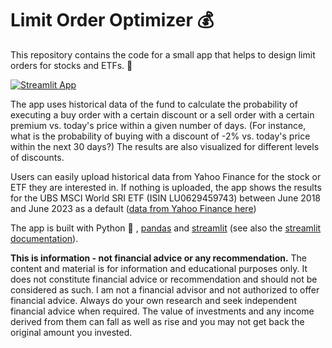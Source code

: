# Limit Order Optimizer 💰

This repository contains the code for a small app that helps to design limit orders for stocks and ETFs. :money_with_wings:

[![Streamlit App](https://static.streamlit.io/badges/streamlit_badge_black_white.svg)](https://limit-order-optimizer.streamlit.app/)

The app uses historical data of the fund to calculate the probability of executing a buy order with a certain discount or a sell order with a certain premium vs. today's price within a given number of days. (For instance, what is the probability of buying with a discount of -2% vs. today's price within the next 30 days?) The results are also visualized for different levels of discounts.

Users can easily upload historical data from Yahoo Finance for the stock or ETF they are interested in. If nothing is uploaded, the app shows the results for the UBS MSCI World SRI ETF (ISIN LU0629459743) between June 2018 and June 2023 as a default ([data from Yahoo Finance here](https://finance.yahoo.com/quote/UIMM.DE/history?period1=1529193600&period2=1686960000&interval=1d&filter=history&frequency=1d&includeAdjustedClose=true))

The app is built with Python :snake: , [pandas](pandas.pydata.org/) and [streamlit](https://streamlit.io/) (see also the [streamlit documentation](https://docs.streamlit.io)).

**This is information - not financial advice or any recommendation.** The content and material is for information and educational purposes only. It does not constitute financial advice or recommendation and should not be considered as such. I am not a financial advisor and not authorized to offer financial advice. Always do your own research and seek independent financial advice when required. The value of investments and any income derived from them can fall as well as rise and you may not get back the original amount you invested.
